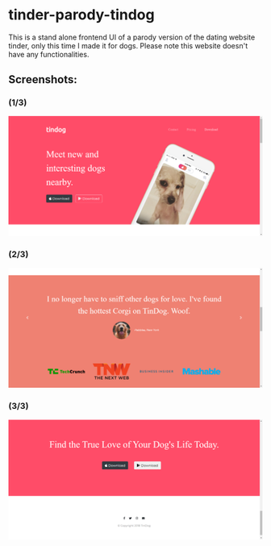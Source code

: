 # tinder-parody-tindog
This is a stand alone frontend UI of a parody version of the dating website tinder, only this time I made it for dogs.
Please note this website doesn't have any functionalities.

## Screenshots: 
### (1/3)
![Alt text](https://github.com/AshwinNair1044/tinder-parody-tindog/blob/master/TinDog%20Completed%20Website/images/TinDog.png)
### (2/3)
![Alt text](https://github.com/AshwinNair1044/tinder-parody-tindog/blob/master/TinDog%20Completed%20Website/images/testimonial.png)
### (3/3)
![Alt text](https://github.com/AshwinNair1044/tinder-parody-tindog/blob/master/TinDog%20Completed%20Website/images/foote.png)
